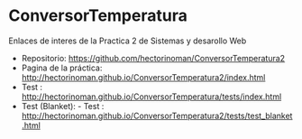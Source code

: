 # ConversorTemperatura
Enlaces de interes de la Practica 2 de Sistemas y desarollo Web

- Repositorio: https://github.com/hectorinoman/ConversorTemperatura2
- Pagina de la práctica: http://hectorinoman.github.io/ConversorTemperatura2/index.html
- Test : http://hectorinoman.github.io/ConversorTemperatura/tests/index.html
- Test (Blanket): - Test : http://hectorinoman.github.io/ConversorTemperatura2/tests/test_blanket.html
